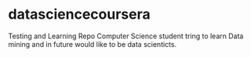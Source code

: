 # datasciencecoursera
Testing and Learning Repo
Computer Science student tring to learn Data mining and in future would like to be data scienticts.
